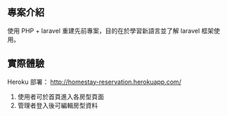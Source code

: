 ## 專案介紹

使用 PHP + laravel 重建先前專案，目的在於學習新語言並了解 laravel 框架使用。

## 實際體驗

Heroku 部署：
http://homestay-reservation.herokuapp.com/

1. 使用者可於首頁進入各房型頁面
2. 管理者登入後可編輯房型資料
